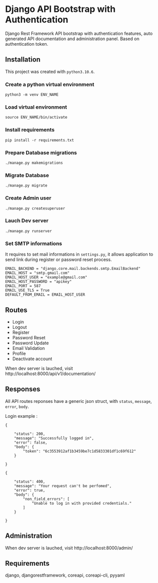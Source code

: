 Django API Bootstrap with Authentication
=========================

Django Rest Framework API bootstrap with authentication features,
auto generated API documentation and administration panel.
Based on authentication token.

Installation
-------

This project was created with `python3.10.6`.


### Create a python virtual environment
```python3 -m venv ENV_NAME```

### Load virtual environment
```source ENV_NAME/bin/activate```

### Install requirements
```pip install -r requirements.txt```

### Prepare Database migrations
```./manage.py makemigrations```

### Migrate Database
```./manage.py migrate```

### Create Admin user
 ```./manage.py createsuperuser```

### Lauch Dev server
```./manage.py runserver```

### Set SMTP informations
It requires to set mail informations in `settings.py`, it allows application to send link during register or password reset process.

```
EMAIL_BACKEND = "django.core.mail.backends.smtp.EmailBackend"
EMAIL_HOST = "smtp.gmail.com"
EMAIL_HOST_USER = "example@gmail.com"
EMAIL_HOST_PASSWORD = "apikey"
EMAIL_PORT = 587
EMAIL_USE_TLS = True
DEFAULT_FROM_EMAIL = EMAIL_HOST_USER
```


Routes
-------

- Login
- Logout
- Register
- Password Reset
- Password Update
- Email Validation
- Profile
- Deactivate account

When dev server is lauched, visit http://localhost:8000/api/v1/documentation/

Responses
-------

All API routes reponses have a generic json struct, with `status`, `message`, `error`, `body`. 

Login example : 
```
{

    "status": 200,
    "message": "Successfully logged in",
    "error": false,
    "body": {
        "token": "6c3553912af1b3459be7c1d5833301df1c69f612"
    }

}
```
```
{

    "status": 400,
    "message": "Your request can't be perfomed",
    "error": true,
    "body": {
        "non_field_errors": [
            "Unable to log in with provided credentials."
        ]
    }

}
```


Administration
-------
When dev server is lauched, visit http://localhost:8000/admin/

Requirements
-----
django, djangorestframework, coreapi, coreapi-cli, pyyaml
